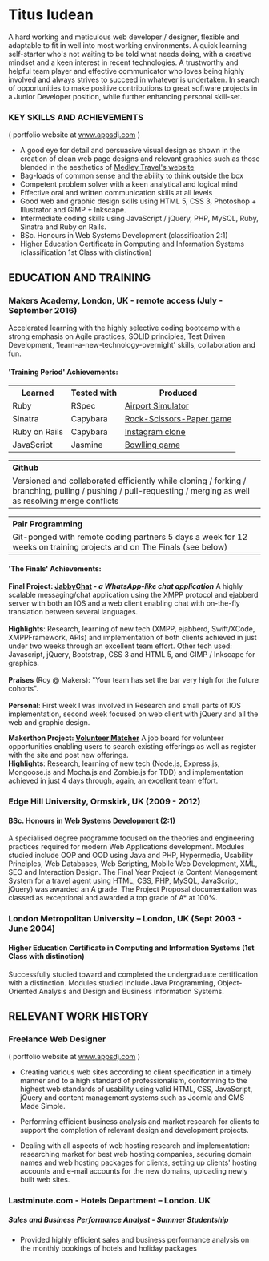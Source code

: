 # Titus Iudean
A hard working and meticulous web developer / designer, flexible and adaptable to fit in well into most working environments. A quick learning self-starter who's not waiting to be told what needs doing, with a creative mindset and a keen interest in recent technologies. A trustworthy and helpful team player and effective communicator who loves being highly involved and always strives to succeed in whatever is undertaken. In search of opportunities to make positive contributions to great software projects in a Junior Developer position, while further enhancing personal skill-set.

### KEY SKILLS AND ACHIEVEMENTS
( portfolio website at www.appsdj.com )

- A good eye for detail and persuasive visual design as shown in the creation of clean web page designs and relevant graphics such as those blended in the aesthetics of <a href="http://www.mt.appsdj.com"> Medley Travel's website </a>
- Bag-loads of common sense and the ability to think outside the box
- Competent problem solver with a keen analytical and logical mind
- Effective oral and written communication skills at all levels
- Good web and graphic design skills using HTML 5, CSS 3, Photoshop + Illustrator and GIMP + Inkscape.
- Intermediate coding skills using JavaScript / jQuery, PHP, MySQL, Ruby, Sinatra and Ruby on Rails.
- BSc. Honours in Web Systems Development (classification 2:1)
- Higher Education Certificate in Computing and Information Systems (classification 1st Class with distinction)

## EDUCATION AND TRAINING

### Makers Academy, London, UK - remote access    (July - September 2016)
Accelerated learning with the highly selective coding bootcamp with a strong emphasis on Agile practices, SOLID principles, Test Driven Development, 'learn-a-new-technology-overnight' skills, collaboration and fun.
#### 'Training Period' Achievements:

<table>
 <tr>
   <th>Learned</th>
   <th>Tested with</th>
   <th>Produced</th>
 </tr>
 <tr>
   <td>Ruby</td>
   <td>RSpec</td>
   <td><a href=""> Airport Simulator </a></td>
 </tr>
 <tr>
   <td>Sinatra</td>
   <td>Capybara</td>
   <td><a href=""> Rock-Scissors-Paper game </a></td>
 </tr><tr>
   <td>Ruby on Rails</td>
   <td>Capybara</td>
   <td><a href=""> Instagram clone </a></td>
 </tr>
 <tr>
   <td>JavaScript</td>
   <td>Jasmine</td>
   <td><a href=""> Bowlling game </a></td>
 </tr>
</table>

<table width="400">
 <tr>
   <th align="left">Github</th>
 </tr>
 <tr>
   <td>
    Versioned and collaborated efficiently while cloning / forking / branching, pulling / pushing / pull-requesting / merging as well as resolving merge conflicts
   </td>
 </tr>
</table>

<table width="400">
 <tr>
   <th align="left">Pair Programming</th>
 </tr>
 <tr>
   <td>
    Git-ponged with remote coding partners 5 days a week for 12 weeks on training projects and on The Finals (see below)
   </td>
 </tr>
</table>

#### 'The Finals' Achievements:

**Final Project: <a href="">JabbyChat</a> - _a WhatsApp-like chat application_**
A highly scalable messaging/chat application using the XMPP protocol and ejabberd server with both an IOS and a web client enabling chat with on-the-fly translation between several languages.<br><br>
**Highlights**: Research, learning of new tech (XMPP, ejabberd, Swift/XCode, XMPPFramework, APIs) and implementation of both clients achieved in just under two weeks through an excellent team effort. Other tech used: Javascript, jQuery, Bootstrap, CSS 3 and HTML 5, and GIMP / Inkscape for graphics. <br><br>
**Praises** (Roy @ Makers): "Your team has set the bar very high for the future cohorts".<br><br>
**Personal**: First week I was involved in Research and small parts of IOS implementation, second week focused on web client with jQuery and all the web and graphic design.

**Makerthon Project: <a href="">Volunteer Matcher</a>**
A job board for volunteer opportunities enabling users to search existing offerings as well as register with the site and post new offerings.<br>
**Highlights**: Research, learning of new tech (Node.js, Express.js, Mongoose.js and Mocha.js and Zombie.js for TDD) and implementation achieved in just 4 days through, again, an excellent team effort.

### Edge Hill University, Ormskirk, UK    (2009 - 2012)
#### BSc. Honours in Web Systems Development (2:1)

A specialised degree programme focused on the theories and engineering practices required for modern Web Applications development.  Modules studied include OOP and OOD using Java and PHP, Hypermedia, Usability Principles, Web Databases, Web Scripting, Mobile Web Development, XML, SEO and Interaction Design. The Final Year Project (a Content Management System for a travel agent using HTML, CSS, PHP, MySQL, JavaScript, jQuery) was awarded an A grade. The Project Proposal documentation was classed as exceptional and awarded a top grade of A* at 100%.

### London Metropolitan University – London, UK     (Sept 2003 - June 2004)
####   Higher Education Certificate in Computing and Information Systems (1st Class with distinction)

Successfully studied toward and completed the undergraduate certification with a distinction. Modules studied include Java Programming, Object-Oriented Analysis and Design and Business Information Systems.

## RELEVANT WORK HISTORY
### Freelance Web Designer
( portfolio website at www.appsdj.com )

- Creating various web sites according to client specification in a timely manner and to a high standard of professionalism, conforming to the highest web standards of usability using valid HTML, CSS, JavaScript, jQuery and content management systems such as Joomla and CMS Made Simple.

- Performing efficient business analysis and market research for clients to support the completion of relevant design and development projects.

- Dealing with all aspects of web hosting research and implementation: researching market for best web hosting companies, securing domain names and web hosting packages for clients, setting up clients' hosting accounts and e-mail accounts for the new domains, uploading newly built web sites.

### Lastminute.com  - Hotels Department – London. UK
##### Sales and Business Performance Analyst - Summer Studentship

- Provided highly efficient sales and business performance analysis on the monthly bookings of hotels and holiday packages


<!-- #### Makers Academy (start_date to end_date)

- Curiosity and hungry passion for code
- Independent learner and problem-solver
- OOP, TDD, SOLID, MVC, DDD
- Software Craftsmanship
- Ruby, Rails, Javascript, Node.js, Angular.js
- Rspec, Jasmine, Mocha

#### Your University / College (start_date to end_date)

- Subject, any specialisms
- Grade
- Other cool stuff

#### Any other qualifications

## Experience

**Company Name** (start_date to end_date)    
*Your job title*  
**Company Name** (start_date to end_date)   
*Your job title*   -->
